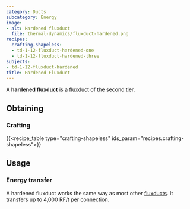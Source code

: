 ```yaml
---
category: Ducts
subcategory: Energy
image:
- alt: Hardened fluxduct
  file: thermal-dynamics/fluxduct-hardened.png
recipes:
  crafting-shapeless:
  - td-1-12-fluxduct-hardened-one
  - td-1-12-fluxduct-hardened-three
subjects:
- td-1-12-fluxduct-hardened
title: Hardened Fluxduct
---
```


A **hardened fluxduct** is a [fluxduct](../fluxducts/) of the second tier.


Obtaining
---------

### Crafting
{{<recipe_table type="crafting-shapeless" ids_param="recipes.crafting-shapeless">}}


Usage
-----

### Energy transfer
A hardened fluxduct works the same way as most other [fluxducts](../fluxducts/).
It transfers up to 4,000 RF/t per connection.

